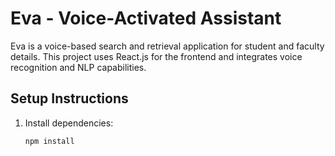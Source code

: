 # Eva - Voice-Activated Assistant

Eva is a voice-based search and retrieval application for student and faculty details. This project uses React.js for the frontend and integrates voice recognition and NLP capabilities.

## Setup Instructions

1. Install dependencies:

   ```bash
   npm install
